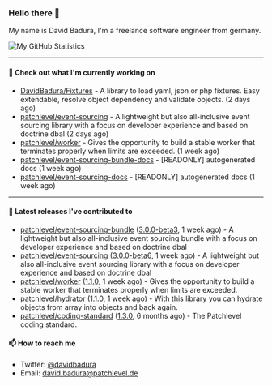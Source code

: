 ### Hello there 👋

My name is David Badura, I'm a freelance software engineer from germany.

![My GitHub Statistics](https://github-readme-stats.vercel.app/api?username=DavidBadura&show_icons=true&count_private=true&hide_title=true)

---

#### 👷 Check out what I'm currently working on

- [DavidBadura/Fixtures](https://github.com/DavidBadura/Fixtures) - A library to load yaml, json or php fixtures. Easy extendable, resolve object dependency and validate objects. (2 days ago)
- [patchlevel/event-sourcing](https://github.com/patchlevel/event-sourcing) - A lightweight but also all-inclusive event sourcing library with a focus on developer experience and based on doctrine dbal (2 days ago)
- [patchlevel/worker](https://github.com/patchlevel/worker) - Gives the opportunity to build a stable worker that terminates properly when limits are exceeded. (1 week ago)
- [patchlevel/event-sourcing-bundle-docs](https://github.com/patchlevel/event-sourcing-bundle-docs) - [READONLY] autogenerated docs (1 week ago)
- [patchlevel/event-sourcing-docs](https://github.com/patchlevel/event-sourcing-docs) - [READONLY] autogenerated docs (1 week ago)

---

#### 🔭 Latest releases I've contributed to

- [patchlevel/event-sourcing-bundle](https://github.com/patchlevel/event-sourcing-bundle) ([3.0.0-beta3](https://github.com/patchlevel/event-sourcing-bundle/releases/tag/3.0.0-beta3), 1 week ago) - A lightweight but also all-inclusive event sourcing bundle with a focus on developer experience and based on doctrine dbal
- [patchlevel/event-sourcing](https://github.com/patchlevel/event-sourcing) ([3.0.0-beta6](https://github.com/patchlevel/event-sourcing/releases/tag/3.0.0-beta6), 1 week ago) - A lightweight but also all-inclusive event sourcing library with a focus on developer experience and based on doctrine dbal
- [patchlevel/worker](https://github.com/patchlevel/worker) ([1.1.0](https://github.com/patchlevel/worker/releases/tag/1.1.0), 1 week ago) - Gives the opportunity to build a stable worker that terminates properly when limits are exceeded.
- [patchlevel/hydrator](https://github.com/patchlevel/hydrator) ([1.1.0](https://github.com/patchlevel/hydrator/releases/tag/1.1.0), 1 week ago) - With this library you can hydrate objects from array into objects and back again. 
- [patchlevel/coding-standard](https://github.com/patchlevel/coding-standard) ([1.3.0](https://github.com/patchlevel/coding-standard/releases/tag/1.3.0), 6 months ago) - The Patchlevel coding standard.

#### 📫 How to reach me

- Twitter: [@davidbadura](https://twitter.com/davidbadura)
- Email: [david.badura@patchlevel.de](mailto:david.badura@patchlevel.de)